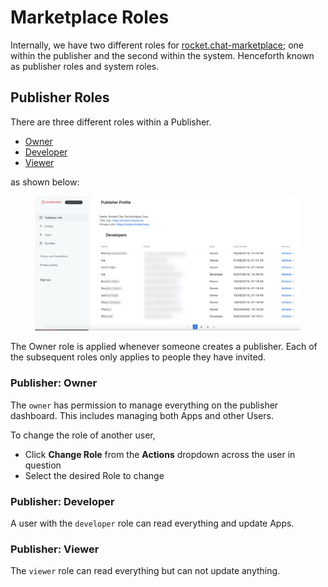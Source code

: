 # Marketplace Roles

Internally, we have two different roles for [rocket.chat-marketplace](../../extend-rocket.chat-capabilities/rocket.chat-marketplace/ "mention"); one within the publisher and the second within the system. Henceforth known as publisher roles and system roles.

## Publisher Roles

There are three different roles within a Publisher.

* [Owner](marketplace-roles.md#publisher-owner)
* [Developer](marketplace-roles.md#publisher-developer)
* [Viewer](marketplace-roles.md#publisher-viewer)

as shown below:

<figure><img src="../../.gitbook/assets/Publisher Roles.png" alt=""><figcaption></figcaption></figure>

The Owner role is applied whenever someone creates a publisher. Each of the subsequent roles only applies to people they have invited.

### Publisher: Owner

The `owner` has permission to manage everything on the publisher dashboard. This includes managing both Apps and other Users.

To change the role of another user,

* Click **Change Role** from the **Actions** dropdown across the user in question
* Select the desired Role to change

### Publisher: Developer

A user with the `developer` role can read everything and update Apps.

### Publisher: Viewer

The `viewer` role can read everything but can not update anything.
